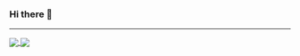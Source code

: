 ### Hi there 👋

<!--
**hbenedek/hbenedek** is a ✨ _special_ ✨ repository because its `README.md` (this file) appears on your GitHub profile.

Here are some ideas to get you started:

- 🔭 I’m currently working on ...
- 🌱 I’m currently learning ...
- 👯 I’m looking to collaborate on ...
- 🤔 I’m looking for help with ...
- 💬 Ask me about ...
- 📫 How to reach me: ...
- 😄 Pronouns: ...
- ⚡ Fun fact: ...
-->

---
<a href="https://github.com/hbenedek/github-readme-stats">
  <img align="center" src=[![Top Langs](https://github-readme-stats.vercel.app/api/top-langs/?username=hbenedek&layout=compact)]
 />
</a>
<a href="https://github.com/hbenedek/convoychat">
  <img align="center" src="https://github-readme-stats.vercel.app/api/pin/?username=hbenedek&repo=convoychat" />
</a>


